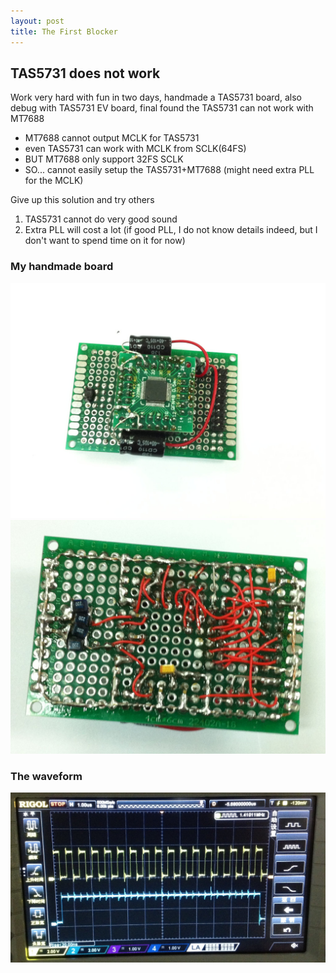 ```yaml
---
layout: post
title: The First Blocker
---
```


## TAS5731 does not work

Work very hard with fun in two days, handmade a TAS5731 board, also debug with TAS5731 EV board, final found the TAS5731 can not work with MT7688

* MT7688 cannot output MCLK for TAS5731
* even TAS5731 can work with MCLK from SCLK(64FS)
* BUT MT7688 only support 32FS SCLK
* SO... cannot easily setup the TAS5731+MT7688 (might need extra PLL for the MCLK)


Give up this solution and try others

1. TAS5731 cannot do very good sound
2. Extra PLL will cost a lot (if good PLL, I do not know details indeed, but I don't want to spend time on it for now)

### My handmade board
![Top of TAS5731 board](/images/2016_0120_top_tas5731.jpg)
![Bottom of TAS5731 board](/images/2016_0120_bottom_tas5731.jpg)

### The waveform
![The waveform of I2S](/images/2016_0202_i2s_waveform.jpg)


